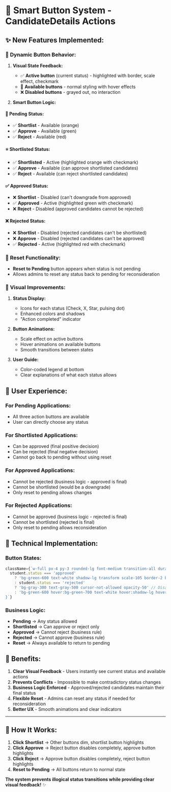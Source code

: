 # 🎯 Smart Button System - CandidateDetails Actions

## ✨ **New Features Implemented:**

### 🎨 **Dynamic Button Behavior:**

1. **Visual State Feedback:**
   - ✅ **Active button** (current status) - highlighted with border, scale effect, checkmark
   - 🔘 **Available buttons** - normal styling with hover effects
   - ❌ **Disabled buttons** - grayed out, no interaction

2. **Smart Button Logic:**

#### 📝 **Pending Status:**
- ✅ **Shortlist** - Available (orange)
- ✅ **Approve** - Available (green) 
- ✅ **Reject** - Available (red)

#### ⭐ **Shortlisted Status:**
- ✅ **Shortlisted** - Active (highlighted orange with checkmark)
- ✅ **Approve** - Available (can approve shortlisted candidates)
- ✅ **Reject** - Available (can reject shortlisted candidates)

#### ✅ **Approved Status:**
- ❌ **Shortlist** - Disabled (can't downgrade from approved)
- ✅ **Approved** - Active (highlighted green with checkmark)
- ❌ **Reject** - Disabled (approved candidates cannot be rejected)

#### ❌ **Rejected Status:**
- ❌ **Shortlist** - Disabled (rejected candidates can't be shortlisted)
- ❌ **Approve** - Disabled (rejected candidates can't be approved)
- ✅ **Rejected** - Active (highlighted red with checkmark)

### 🔄 **Reset Functionality:**
- **Reset to Pending** button appears when status is not pending
- Allows admins to reset any status back to pending for reconsideration

### 🎨 **Visual Improvements:**

1. **Status Display:**
   - Icons for each status (Check, X, Star, pulsing dot)
   - Enhanced colors and shadows
   - "Action completed" indicator

2. **Button Animations:**
   - Scale effect on active buttons
   - Hover animations on available buttons
   - Smooth transitions between states

3. **User Guide:**
   - Color-coded legend at bottom
   - Clear explanations of what each status allows

## 🎯 **User Experience:**

### **For Pending Applications:**
- All three action buttons are available
- User can directly choose any status

### **For Shortlisted Applications:**
- Can be approved (final positive decision)
- Can be rejected (final negative decision)
- Cannot go back to pending without using reset

### **For Approved Applications:**
- Cannot be rejected (business logic - approved is final)
- Cannot be shortlisted (would be a downgrade)
- Only reset to pending allows changes

### **For Rejected Applications:**
- Cannot be approved (business logic - rejected is final)
- Cannot be shortlisted (rejected is final)
- Only reset to pending allows reconsideration

## 🔧 **Technical Implementation:**

### **Button States:**
```jsx
className={`w-full px-4 py-3 rounded-lg font-medium transition-all duration-200 flex items-center justify-center ${
  student.status === 'approved'
    ? 'bg-green-600 text-white shadow-lg transform scale-105 border-2 border-green-400' // Active
    : student.status === 'rejected'
    ? 'bg-gray-300 text-gray-500 cursor-not-allowed opacity-50' // Disabled
    : 'bg-green-600 hover:bg-green-700 text-white hover:shadow-lg hover:transform hover:scale-105' // Available
}`}
```

### **Business Logic:**
- **Pending** → Any status allowed
- **Shortlisted** → Can approve or reject only
- **Approved** → Cannot reject (business rule)
- **Rejected** → Cannot approve (business rule)
- **Reset** → Always available to return to pending

## 🎉 **Benefits:**

1. **Clear Visual Feedback** - Users instantly see current status and available actions
2. **Prevents Conflicts** - Impossible to make contradictory status changes
3. **Business Logic Enforced** - Approved/rejected candidates maintain their final status
4. **Flexible Reset** - Admins can reset any status if needed for reconsideration
5. **Better UX** - Smooth animations and clear indicators

---

## 🚀 **How It Works:**

1. **Click Shortlist** → Other buttons dim, shortlist button highlights
2. **Click Approve** → Reject button disables completely, approve button highlights
3. **Click Reject** → Approve button disables completely, reject button highlights
4. **Reset to Pending** → All buttons return to normal state

**The system prevents illogical status transitions while providing clear visual feedback!** ✨
